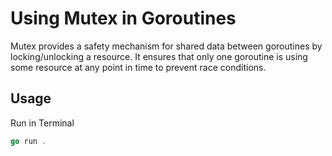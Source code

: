 # Using Mutex in Goroutines

Mutex provides a safety mechanism for shared data between goroutines by locking/unlocking a resource. It ensures that only one goroutine is using some resource at any point in time to prevent race conditions.

## Usage

Run in Terminal

```go
go run .     
```
